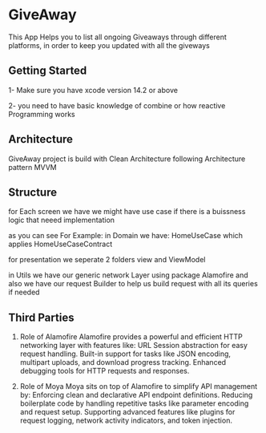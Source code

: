 
# GiveAway

This App Helps you to list all ongoing Giveaways through different platforms, in order to keep you updated with all the giveways 

## Getting Started 
1- Make sure you have xcode version 14.2 or above

2- you need to have basic knowledge of combine or how reactive Programming works
## Architecture
GiveAway project is build with Clean Architecture following Architecture pattern MVVM
## Structure
for Each  screen we have we might have use case if there is a buissness logic that neeed implementation 

as you can see
For Example:
in Domain we have:
HomeUseCase which applies HomeUseCaseContract

for presentation
we seperate 2 folders 
view and ViewModel

in Utils
we have our generic network Layer using package Alamofire
and also we have our request Builder to help us build request with all its queries if needed


## Third Parties



1. Role of Alamofire
Alamofire provides a powerful and efficient HTTP networking layer with features like:
URL Session abstraction for easy request handling.
Built-in support for tasks like JSON encoding, multipart uploads, and download progress tracking.
Enhanced debugging tools for HTTP requests and responses.

2. Role of Moya
Moya sits on top of Alamofire to simplify API management by:
Enforcing clean and declarative API endpoint definitions.
Reducing boilerplate code by handling repetitive tasks like parameter encoding and request setup.
Supporting advanced features like plugins for request logging, network activity indicators, and token injection.